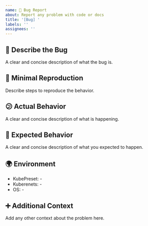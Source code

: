 ```yaml
---
name: 🐞 Bug Report
about: Report any problem with code or docs
title: '[Bug] '
labels: ''
assignees: ''
---
```


<!--🔅🔅🔅🔅🔅🔅🔅🔅🔅🔅🔅🔅🔅🔅🔅🔅🔅🔅🔅🔅🔅🔅🔅🔅🔅🔅🔅🔅🔅🔅🔅

Oh hi there! 😄

To expedite issue processing, please search open and closed issues before
submitting a new one.  It's possible somebody has already encountered this
issue.  Existing issues often contain information about workarounds, resolution,
or progress updates.

🔅🔅🔅🔅🔅🔅🔅🔅🔅🔅🔅🔅🔅🔅🔅🔅🔅🔅🔅🔅🔅🔅🔅🔅🔅🔅🔅🔅🔅🔅🔅🔅🔅-->

## 🐞 Describe the Bug

A clear and concise description of what the bug is.

## 🔬 Minimal Reproduction

Describe steps to reproduce the behavior.

## 😕 Actual Behavior

A clear and concise description of what is happening.

## 🤔 Expected Behavior

A clear and concise description of what you expected to happen.

## 🌍 Environment

- KubePreset: -
- Kuberenets: -
- OS: -

## ➕ Additional Context

Add any other context about the problem here.
